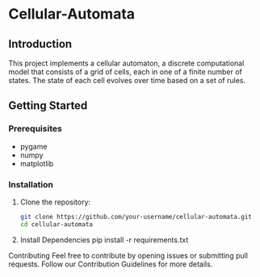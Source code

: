 # Cellular-Automata

## Introduction

This project implements a cellular automaton, a discrete computational model that consists of a grid of cells, each in one of a finite number of states. The state of each cell evolves over time based on a set of rules.

## Getting Started

### Prerequisites
- pygame
- numpy
- matplotlib

### Installation

1. Clone the repository:

   ```bash
   git clone https://github.com/your-username/cellular-automata.git
   cd cellular-automata

2. Install Dependencies
pip install -r requirements.txt

Contributing
Feel free to contribute by opening issues or submitting pull requests. Follow our Contribution Guidelines for more details.
